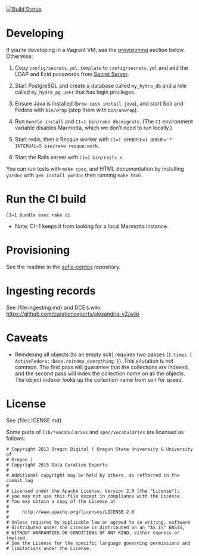 [![Build Status](http://jenkins.library.ucsb.edu:8080/buildStatus/icon?job=ADRL_pull-requests)](http://jenkins.library.ucsb.edu:8080/job/ADRL_pull-requests/)

# Developing

If you’re developing in a Vagrant VM, see the
[provisioning](#provisioning) section below. Otherwise:

1. Copy `config/secrets.yml.template` to `config/secrets.yml` and add
   the LDAP and Ezid passwords from
   [Secret Server](https://epm.ets.ucsb.edu/SS/login.aspx).

2. Start PostgreSQL and create a database called `my_hydra_db` and a
   role called `my_hydra_pg_user` that has login privileges.

3. Ensure Java is installed (`brew cask install java`), and start Solr
   and Fedora with `bin/wrap` (stop them with `bin/unwrap`).

4. Run `bundle install` and `CI=1 bin/rake db:migrate`. (The `CI`
   environment variable disables Marmotta, which we don’t need to run
   locally.)

5. Start redis, then a Resque worker with `CI=1 VERBOSE=1 QUEUE='*' INTERVAL=5 bin/rake resque:work`.

6. Start the Rails server with `CI=1 bin/rails s`.

You can run tests with `make spec`, and HTML documentation by
installing `yardoc` with `gem install yardoc` then running `make
html`.

# Run the CI build

`CI=1 bundle exec rake ci`
 * Note: CI=1 keeps it from looking for a local Marmotta instance.

# Provisioning

See the readme in the
[sufia-centos](https://github.library.ucsb.edu/ADRL/sufia-centos/blob/master/README.md)
repository.

# Ingesting records

See {file:ingesting.md} and DCE’s wiki:
<https://github.com/curationexperts/alexandria-v2/wiki>

# Caveats

* Reindexing all objects (to an empty solr) requires two passes
  (`2.times { ActiveFedora::Base.reindex_everything }`). This
  situtation is not common. The first pass will guarantee that the
  collections are indexed, and the second pass will index the
  collection name on all the objects. The object indexer looks up the
  collection name from solr for speed.

# License

See {file:LICENSE.md}

Some parts of `lib/*vocabularies` and `spec/vocabularies` are licensed
as follows:

```
# Copyright 2013 Oregon Digital ( Oregon State University & University of
# Oregon )
# Copyright 2015 Data Curation Experts
#
# Additional copyright may be held by others, as reflected in the commit log
#
# Licensed under the Apache License, Version 2.0 (the "License");
# you may not use this file except in compliance with the License.
# You may obtain a copy of the License at
#
#     http://www.apache.org/licenses/LICENSE-2.0
#
# Unless required by applicable law or agreed to in writing, software
# distributed under the License is distributed on an "AS IS" BASIS,
# WITHOUT WARRANTIES OR CONDITIONS OF ANY KIND, either express or implied.
# See the License for the specific language governing permissions and
# limitations under the License.
```
